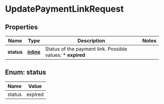 
# UpdatePaymentLinkRequest

## Properties
Name | Type | Description | Notes
------------ | ------------- | ------------- | -------------
**status** | [**inline**](#Status) | Status of the payment link. Possible values: * **expired** | 


<a name="Status"></a>
## Enum: status
Name | Value
---- | -----
status | expired



